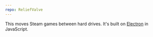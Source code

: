```yaml
---
repo: ReliefValve
---
```

This moves Steam games between hard drives. It's built on [Electron](http://electron.atom.io) in JavaScript.
